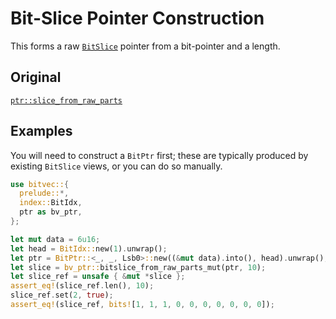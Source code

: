 # Bit-Slice Pointer Construction

This forms a raw [`BitSlice`] pointer from a bit-pointer and a length.

## Original

[`ptr::slice_from_raw_parts`](core::ptr::slice_from_raw_parts)

## Examples

You will need to construct a `BitPtr` first; these are typically produced by
existing `BitSlice` views, or you can do so manually.

```rust
use bitvec::{
  prelude::*,
  index::BitIdx,
  ptr as bv_ptr,
};

let mut data = 6u16;
let head = BitIdx::new(1).unwrap();
let ptr = BitPtr::<_, _, Lsb0>::new((&mut data).into(), head).unwrap();
let slice = bv_ptr::bitslice_from_raw_parts_mut(ptr, 10);
let slice_ref = unsafe { &mut *slice };
assert_eq!(slice_ref.len(), 10);
slice_ref.set(2, true);
assert_eq!(slice_ref, bits![1, 1, 1, 0, 0, 0, 0, 0, 0, 0]);
```

[`BitSlice`]: crate::slice::BitSlice
